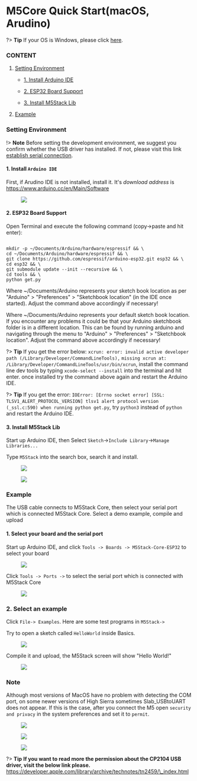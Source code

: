# M5Core Quick Start(macOS, Arudino)

?> **Tip** If your OS is Windows, please click [here](quick_start/m5core/m5stack_core_get_started_Arduino_Windows).

### CONTENT

1. [Setting Environment](#setting-environment)

    - [1. Install Arduino IDE](#1-install-arduino-ide)

    - [2. ESP32 Board Support](#2-esp32-board-support)

    - [3. Install M5Stack Lib](#3-install-m5stack-lib)

2. [Example](#example)

### Setting Environment

!> **Note** Before setting the development environment, we suggest you confirm whether the USB driver has installed. If not, please visit this link [establish serial connection](../related_documents/establish_serial_connection).

#### 1. Install `Arduino IDE`

First, if Arudino IDE is not installed, install it. It's *download address* is https://www.arduino.cc/en/Main/Software

<figure>
    <img src="assets/img/getting_started_pics/m5stack_core/get_started_with_arduino_m5core/mac/macOS_download_arduino_ide.png">
</figure>

#### 2. ESP32 Board Support

Open Terminal and execute the following command (copy->paste and hit enter):

```

mkdir -p ~/Documents/Arduino/hardware/espressif && \
cd ~/Documents/Arduino/hardware/espressif && \
git clone https://github.com/espressif/arduino-esp32.git esp32 && \
cd esp32 && \
git submodule update --init --recursive && \
cd tools && \
python get.py

```

Where ~/Documents/Arduino represents your sketch book location as per "Arduino" > "Preferences" > "Sketchbook location" (in the IDE once started). Adjust the command above accordingly if necessary!

Where ~/Documents/Arduino represents your default sketch book location. If you encounter any problems it could be that your Arduino sketchbook folder is in a different location. This can be found by running arduino and navigating through the menu to "Arduino" > "Preferences" > "Sketchbook location". Adjust the command above accordingly if necessary!

?> **Tip** If you get the error below: `xcrun: error: invalid active developer path (/Library/Developer/CommandLineTools),`
`missing xcrun at: /Library/Developer/CommandLineTools/usr/bin/xcrun`, install the command line dev tools by typing `xcode-select --install` into the terminal and hit enter. once installed try the command above again and restart the Arduino IDE.

?> **Tip** If you get the error: `IOError: [Errno socket error] [SSL: TLSV1_ALERT_PROTOCOL_VERSION] tlsv1 alert protocol` `version (_ssl.c:590) when running python get.py`, try `python3` instead of `python` and restart the Arduino IDE.



#### 3. Install M5Stack Lib

Start up Arduino IDE, then Select `Sketch`->`Include Library`->`Manage Libraries...`

Type `M5Stack` into the search box, search it and install.

<figure>
    <img src="assets/img/getting_started_pics/m5stack_core/get_started_with_arduino_m5core/mac/macOS_install_m5stack_lib.png">
</figure>


<figure>
    <img src="assets/img/getting_started_pics/m5stack_core/get_started_with_arduino_m5core/mac/macOS_search_m5stack.png">
</figure>



### Example

The USB cable connects to M5Stack Core, then select your serial port which is connected M5Stack Core.
Select a demo example, compile and upload

#### 1. Select your board and the serial port

Start up Arduino IDE, and click `Tools -> Boards -> M5Stack-Core-ESP32` to select your board

<figure>
    <img src="assets/img/getting_started_pics/m5stack_core/get_started_with_arduino_m5core/mac/macOS_select_board.png">
</figure>


Click `Tools -> Ports ->` to select the serial port which is connected with M5Stack Core

<figure>
    <img src="assets/img/getting_started_pics/m5stack_core/get_started_with_arduino_m5core/mac/macOS_select_serial_port.png">
</figure>


### 2. Select an example

Click `File-> Examples`. Here are some test programs in `M5Stack->`

Try to open a sketch called `HelloWorld` inside Basics.


<figure>
    <img src="assets/img/getting_started_pics/m5stack_core/get_started_with_arduino_m5core/mac/macOS_select_example.png">
</figure>



Compile it and upload, the M5Stack screen will show "Hello World!"

<figure>
    <img src="assets/img/getting_started_pics/m5stack_core/get_started_with_arduino_m5core/mac/display_hello_world.png">
</figure>



### Note

Although most versions of MacOS have no problem with detecting the COM port, on some newer versions of High Sierra sometimes Slab\_USBtoUART does not appear. If this is the case, after you connect the M5 open `security and privacy` in the system preferences and set it to `permit`.

<figure>
    <img src="assets/img/getting_started_pics/m5stack_core/get_started_with_arduino_m5core/mac/macOS_security_and_privacy.png">
</figure>


<figure>
    <img src="assets/img/getting_started_pics/m5stack_core/get_started_with_arduino_m5core/mac/macOS_security_and_privacy_01.png">
</figure>


<figure>
    <img src="assets/img/getting_started_pics/m5stack_core/get_started_with_arduino_m5core/mac/macOS_security_and_privacy_02.png">
</figure>

?> **Tip** **If you want to read more the permission about the CP2104 USB driver, visit the below link please.** https://developer.apple.com/library/archive/technotes/tn2459/\_index.html